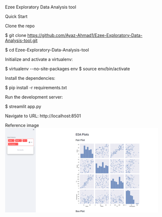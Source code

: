 Ezee Exploratory Data Analysis tool

Quick Start

Clone the repo

$ git clone https://github.com/Ayaz-Ahmad1/Ezee-Exploratory-Data-Analysis-tool.git

$ cd Ezee-Exploratory-Data-Analysis-tool

Initialize and activate a virtualenv:

$ virtualenv --no-site-packages env
$ source env/bin/activate

Install the dependencies:

$ pip install -r requirements.txt

Run the development server:

$ streamlit app.py

Navigate to URL: http://localhost:8501

Reference image
![Pair Plot](image.png)

